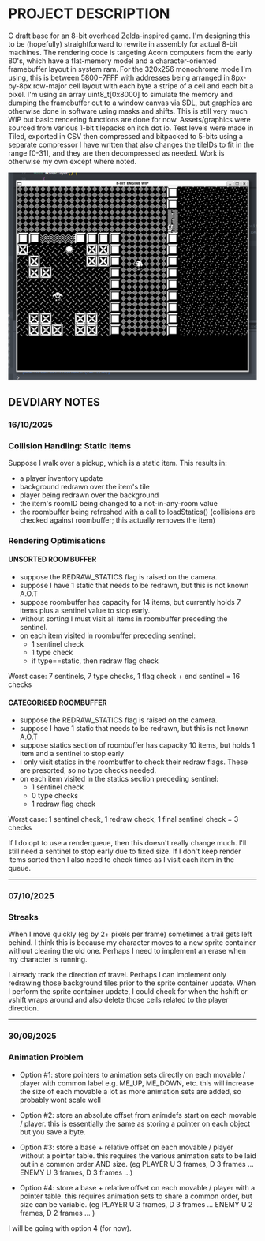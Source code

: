 # PROJECT DESCRIPTION

C draft base for an 8-bit overhead Zelda-inspired game. I'm designing this to be (hopefully) straightforward to rewrite in assembly for actual 8-bit machines. The rendering code is targeting Acorn computers from the early 80's, which have a flat-memory model and a character-oriented framebuffer layout in system ram. For the 320x256 monochrome mode I'm using, this is between $5800-$7FFF with addresses being arranged in 8px-by-8px row-major cell layout with each byte a stripe of a cell and each bit a pixel. I'm using an array uint8_t[0x8000] to simulate the memory and dumping the framebuffer out to a window canvas via SDL, but graphics are otherwise done in software using masks and shifts. This is still very much WIP but basic rendering functions are done for now. Assets/graphics were sourced from various 1-bit tilepacks on itch dot io. Test levels were made in Tiled, exported in CSV then compressed and bitpacked to 5-bits using a separate compressor I have written that also changes the tileIDs to fit in the range [0-31], and they are then decompressed as needed. Work is otherwise my own except where noted.

![Screenshot](notes/screenshot.png)


## DEVDIARY NOTES

### 16/10/2025
### Collision Handling: Static Items

Suppose I walk over a pickup, which is a static item. This results in:
- a player inventory update
- background redrawn over the item's tile
- player being redrawn over the background
- the item's roomID being changed to a not-in-any-room value
- the roombuffer being refreshed with a call to loadStatics()
    (collisions are checked against roombuffer; this actually removes the item)


### Rendering Optimisations

#### UNSORTED ROOMBUFFER
- suppose the REDRAW_STATICS flag is raised on the camera.
- suppose I have 1 static that needs to be redrawn, but this is not known A.O.T
- suppose roombuffer has capacity for 14 items, but currently holds 7 items plus
    a sentinel value to stop early.
- without sorting I must visit all items in roombuffer preceding the sentinel.
- on each item visited in roombuffer preceding sentinel:
    - 1 sentinel check
	- 1 type check
	- if type==static, then redraw flag check

Worst case: 7 sentinels, 7 type checks, 1 flag check + end sentinel = 16 checks

#### CATEGORISED ROOMBUFFER
- suppose the REDRAW_STATICS flag is raised on the camera.
- suppose I have 1 static that needs to be redrawn, but this is not known A.O.T
- suppose statics section of roombuffer has capacity 10 items, but holds 1 item 
    and a sentinel to stop early
- I only visit statics in the roombuffer to check their redraw flags. These are 
    presorted, so no type checks needed.
- on each item visited in the statics section preceding sentinel:
	- 1 sentinel check
	- 0 type checks
	- 1 redraw flag check
	
Worst case: 1 sentinel check, 1 redraw check, 1 final sentinel check = 3 checks

If I do opt to use a renderqueue, then this doesn't really change much. I'll
still need a sentinel to stop early due to fixed size. If I don't keep render 
items sorted then I also need to check times as I visit each item in the queue.

---

### 07/10/2025
### Streaks

When I move quickly (eg by 2+ pixels per frame) sometimes a trail gets left 
behind. I think this is because my character moves to a new sprite container 
without clearing the old one. Perhaps I need to implement an erase when my 
character is running.

I already track the direction of travel. Perhaps I can implement only redrawing 
those background tiles prior to the sprite container update. When I perform the 
sprite container update, I could check for when the hshift or vshift wraps 
around and also delete those cells related to the player direction.

---

### 30/09/2025
### Animation Problem

- Option #1: store pointers to animation sets directly on each movable / player 
with common label e.g. ME_UP, ME_DOWN, etc. this will increase the size of each 
movable a lot as more animation sets are added, so probably wont scale well

- Option #2: store an absolute offset from animdefs start on each movable / player. 
this is essentially the same as storing a pointer on each object but you save a 
byte.

- Option #3: store a base + relative offset on each movable / player without a 
pointer table.  this requires the various animation sets to be laid out in a 
common order AND size. 
(eg PLAYER U 3 frames, D 3 frames ... ENEMY U 3 frames, D 3 frames ...)

- Option #4: store a base + relative offset on each movable / player with a 
pointer table. this requires animation sets to share a common order, but size 
can be variable. 
(eg PLAYER U 3 frames, D 3 frames ... ENEMY U 2 frames, D 2 frames ... )

I will be going with option 4 (for now).
